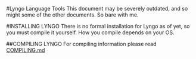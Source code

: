 #Lyngo Language Tools
This document may be severely outdated, and so might some of the other
documents. So bare with me.

#INSTALLING LYNGO
There is no formal installation for Lyngo as of yet, so you must compile it
yourself. How you compile depends on your OS.

##COMPILING LYNGO
For compiling information please read [COMPILING.md]()
